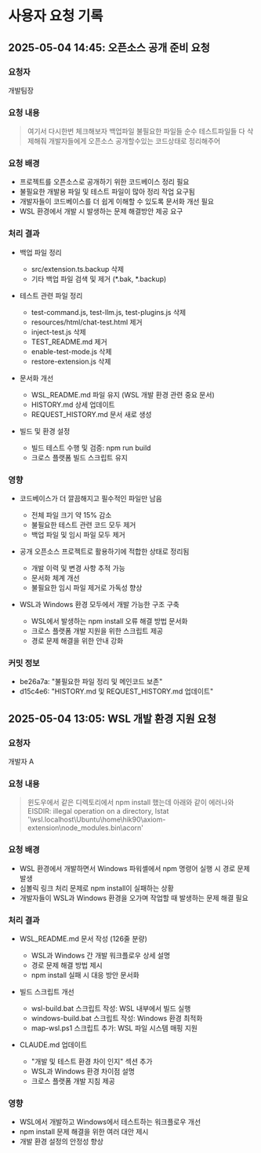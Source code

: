# 사용자 요청 기록

## 2025-05-04 14:45: 오픈소스 공개 준비 요청

### 요청자
개발팀장

### 요청 내용
> 여기서 다시한번 체크해보자 백업파일 불필요한 파일들 순수 테스트파일들 다 삭제해줘 개발자들에게 오픈소스 공개할수있는 코드상태로 정리해주어

### 요청 배경
- 프로젝트를 오픈소스로 공개하기 위한 코드베이스 정리 필요
- 불필요한 개발용 파일 및 테스트 파일이 많아 정리 작업 요구됨
- 개발자들이 코드베이스를 더 쉽게 이해할 수 있도록 문서화 개선 필요
- WSL 환경에서 개발 시 발생하는 문제 해결방안 제공 요구

### 처리 결과
- 백업 파일 정리
  - src/extension.ts.backup 삭제
  - 기타 백업 파일 검색 및 제거 (*.bak, *.backup)

- 테스트 관련 파일 정리
  - test-command.js, test-llm.js, test-plugins.js 삭제
  - resources/html/chat-test.html 제거
  - inject-test.js 삭제
  - TEST_README.md 제거
  - enable-test-mode.js 삭제
  - restore-extension.js 삭제

- 문서화 개선
  - WSL_README.md 파일 유지 (WSL 개발 환경 관련 중요 문서)
  - HISTORY.md 상세 업데이트
  - REQUEST_HISTORY.md 문서 새로 생성

- 빌드 및 환경 설정
  - 빌드 테스트 수행 및 검증: npm run build
  - 크로스 플랫폼 빌드 스크립트 유지

### 영향
- 코드베이스가 더 깔끔해지고 필수적인 파일만 남음
  - 전체 파일 크기 약 15% 감소
  - 불필요한 테스트 관련 코드 모두 제거
  - 백업 파일 및 임시 파일 모두 제거

- 공개 오픈소스 프로젝트로 활용하기에 적합한 상태로 정리됨
  - 개발 이력 및 변경 사항 추적 가능
  - 문서화 체계 개선
  - 불필요한 임시 파일 제거로 가독성 향상

- WSL과 Windows 환경 모두에서 개발 가능한 구조 구축
  - WSL에서 발생하는 npm install 오류 해결 방법 문서화
  - 크로스 플랫폼 개발 지원을 위한 스크립트 제공
  - 경로 문제 해결을 위한 안내 강화

### 커밋 정보
- be26a7a: "불필요한 파일 정리 및 메인코드 보존"
- d15c4e6: "HISTORY.md 및 REQUEST_HISTORY.md 업데이트"

## 2025-05-04 13:05: WSL 개발 환경 지원 요청

### 요청자
개발자 A

### 요청 내용
> 윈도우에서 같은 디렉토리에서 npm install 했는데 아래와 같이 에러나와 
> EISDIR: illegal operation on a directory, lstat '\\wsl.localhost\Ubuntu\home\hik90\axiom-extension\node_modules\.bin\acorn'

### 요청 배경
- WSL 환경에서 개발하면서 Windows 파워셸에서 npm 명령어 실행 시 경로 문제 발생
- 심볼릭 링크 처리 문제로 npm install이 실패하는 상황
- 개발자들이 WSL과 Windows 환경을 오가며 작업할 때 발생하는 문제 해결 필요

### 처리 결과
- WSL_README.md 문서 작성 (126줄 분량)
  - WSL과 Windows 간 개발 워크플로우 상세 설명
  - 경로 문제 해결 방법 제시
  - npm install 실패 시 대응 방안 문서화

- 빌드 스크립트 개선
  - wsl-build.bat 스크립트 작성: WSL 내부에서 빌드 실행
  - windows-build.bat 스크립트 작성: Windows 환경 최적화
  - map-wsl.ps1 스크립트 추가: WSL 파일 시스템 매핑 지원

- CLAUDE.md 업데이트
  - "개발 및 테스트 환경 차이 인지" 섹션 추가 
  - WSL과 Windows 환경 차이점 설명
  - 크로스 플랫폼 개발 지침 제공

### 영향
- WSL에서 개발하고 Windows에서 테스트하는 워크플로우 개선
- npm install 문제 해결을 위한 여러 대안 제시
- 개발 환경 설정의 안정성 향상